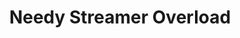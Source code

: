 ---
layout: wip.njk
tags: products
code: nso
title: Needy Streamer Overload
publisher: WSS playground
developer: Xemono
rating: 17
status: 2
---